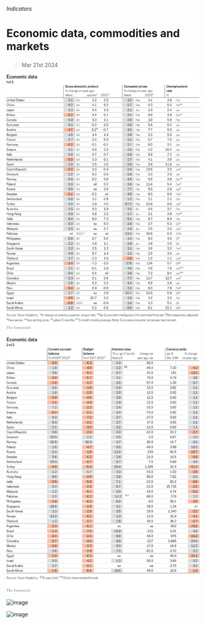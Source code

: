 ###### Indicators

# Economic data, commodities and markets 

#####  

> Mar 21st 2024 

![image](images/20240323_INT101.png) 


![image](images/20240323_INT102.png) 


![image](images/20240323_INT201.png) 


![image](images/20240323_INT401.png) 


